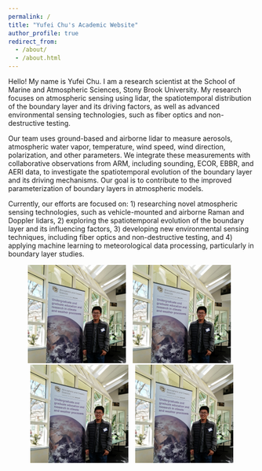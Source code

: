 ```yaml
---
permalink: /
title: "Yufei Chu's Academic Website"
author_profile: true
redirect_from: 
  - /about/
  - /about.html
---
```


Hello! My name is Yufei Chu. I am a research scientist at the School of Marine and Atmospheric Sciences, Stony Brook University. My research focuses on atmospheric sensing using lidar, the spatiotemporal distribution of the boundary layer and its driving factors, as well as advanced environmental sensing technologies, such as fiber optics and non-destructive testing.

Our team uses ground-based and airborne lidar to measure aerosols, atmospheric water vapor, temperature, wind speed, wind direction, polarization, and other parameters. We integrate these measurements with collaborative observations from ARM, including sounding, ECOR, EBBR, and AERI data, to investigate the spatiotemporal evolution of the boundary layer and its driving mechanisms. Our goal is to contribute to the improved parameterization of boundary layers in atmospheric models.

Currently, our efforts are focused on: 1) researching novel atmospheric sensing technologies, such as vehicle-mounted and airborne Raman and Doppler lidars, 2) exploring the spatiotemporal evolution of the boundary layer and its influencing factors, 3) developing new environmental sensing techniques, including fiber optics and non-destructive testing, and 4) applying machine learning to meteorological data processing, particularly in boundary layer studies.

<div style="text-align: center;">
    <img src="images/YUFEI CHU.png" alt="Yufei Chu 1" style="width: 200px; height: auto; margin-right: 10px;">
    <img src="images/YUFEI CHU.png" alt="Yufei Chu 2" style="width: 200px; height: auto; margin-right: 10px;">
    <img src="images/YUFEI CHU.png" alt="Yufei Chu 1 Duplicate" style="width: 200px; height: auto; margin-right: 10px;">
    <img src="images/YUFEI CHU.png" alt="Yufei Chu 2 Duplicate" style="width: 200px; height: auto;">
</div>

